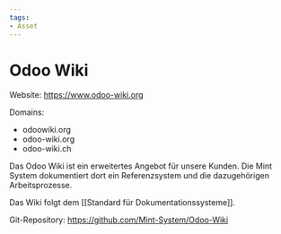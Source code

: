 ```yaml
---
tags:
- Asset
---
```

# Odoo Wiki

Website: <https://www.odoo-wiki.org>

Domains:

- odoowiki.org
- odoo-wiki.org
- odoo-wiki.ch

Das Odoo Wiki ist ein erweitertes Angebot für unsere Kunden. Die Mint System dokumentiert dort ein Referenzsystem und die dazugehörigen Arbeitsprozesse.

Das Wiki folgt dem [[Standard für Dokumentationssysteme]].

Git-Repository: <https://github.com/Mint-System/Odoo-Wiki>
